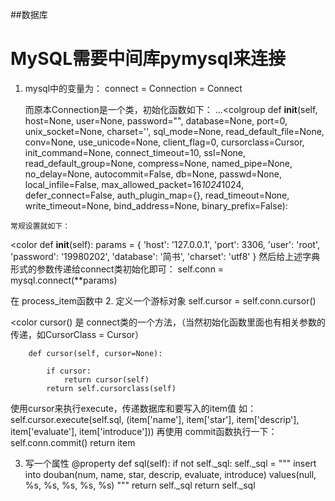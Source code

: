 ##数据库

# MySQL需要中间库pymysql来连接

1. mysql中的变量为：
    connect = Connection = Connect

    而原本Connection是一个类，初始化函数如下：
...<colgroup
        def __init__(self, host=None, user=None, password="",
                 database=None, port=0, unix_socket=None,
                 charset='', sql_mode=None,
                 read_default_file=None, conv=None, use_unicode=None,
                 client_flag=0, cursorclass=Cursor, init_command=None,
                 connect_timeout=10, ssl=None, read_default_group=None,
                 compress=None, named_pipe=None, no_delay=None,
                 autocommit=False, db=None, passwd=None, local_infile=False,
                 max_allowed_packet=16*1024*1024, defer_connect=False,
                 auth_plugin_map={}, read_timeout=None, write_timeout=None,
                 bind_address=None, binary_prefix=False):
>

    常规设置就如下：
<color
     def __init__(self):
        params = {
            'host': '127.0.0.1',
            'port': 3306,
            'user': 'root',
            'password': '19980202',
            'database': '简书',
            'charset': 'utf8'
        }
        然后给上述字典形式的参数传递给connect类初始化即可：
        self.conn = mysql.connect(**params)
>

在 process_item函数中
2.    定义一个游标对象
    self.cursor = self.conn.cursor()

<color
    cursor() 是 connect类的一个方法，（当然初始化函数里面也有相关参数的传递，如CursorClass = Cursor）

        def cursor(self, cursor=None):

            if cursor:
                return cursor(self)
            return self.cursorclass(self)
使用cursor来执行execute，传递数据库和要写入的item值
如：
        self.cursor.execute(self.sql, (item['name'], item['star'], item['descrip'],
                                       item['evaluate'], item['introduce']))
再使用 commit函数执行一下：
        self.conn.commit()
        return item
>

3. 写一个属性
    @property
    def sql(self):
        if not self._sql:
            self._sql = """
            insert into douban(num, name, star, descrip, evaluate, introduce)
            values(null, %s, %s, %s, %s, %s)
            """
            return self._sql
        return self._sql
    


